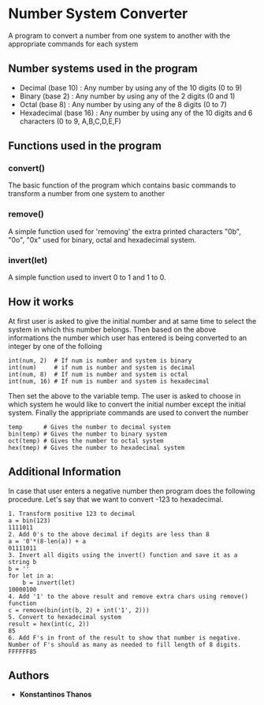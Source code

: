 # Number System Converter
A program to convert a number from one system to another with the appropriate commands for each system

##  Number systems used in the program
* Decimal (base 10) : Any number by using any of the 10 digits (0 to 9)
* Binary (base 2)  : Any number by using any of the 2 digits (0 and 1)
* Octal (base 8)  : Any number by using any of the 8 digits (0 to 7)
* Hexadecimal (base 16) : Any number by using any of the 10 digits and 6 characters (0 to 9, A,B,C,D,E,F)

## Functions used in the program
### convert()
The basic function of the program which contains basic commands to transform a number from one system to another

### remove()
A simple function used for 'removing' the extra printed characters "0b", "0o", "0x" used for binary, octal and hexadecimal system.

### invert(let)
A simple function used to invert 0 to 1 and 1 to 0.

## How it works
At first user is asked to give the initial number and at same time to select the system in which this number belongs.
Then based on the above informations the number which user has entered is being converted to an integer by one of the folloing
```
int(num, 2)  # If num is number and system is binary
int(num)     # if num is number and system is decimal
int(num, 8)  # If num is number and system is octal
int(num, 16) # If num is number and system is hexadecimal
```
Then set the above to the variable temp.
The user is asked to choose in which system he would like to convert the initial number except the initial system.
Finally the appripriate commands are used to convert the number
```
temp      # Gives the number to decimal system
bin(temp) # Gives the number to binary system
oct(temp) # Gives the number to octal system
hex(tmep) # Gives the number to hexadecimal system
```

## Additional Information
In case that user enters a negative number then program does the following procedure. Let's say that we want to convert -123 to hexadecimal.
```
1. Transform positive 123 to decimal
a = bin(123)
1111011
2. Add 0's to the above decimal if degits are less than 8
a = '0'*(8-len(a)) + a
01111011
3. Invert all digits using the invert() function and save it as a string b
b = ''
for let in a:
    b = invert(let)
10000100
4. Add '1' to the above result and remove extra chars using remove() function
c = remove(bin(int(b, 2) + int('1', 2)))
5. Convert to hexadecimal system
result = hex(int(c, 2))
85
6. Add F's in front of the result to show that number is negative. Number of F's should as many as needed to fill length of 8 digits.
FFFFFF85
```

## Authors

* **Konstantinos Thanos**
